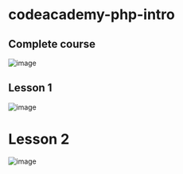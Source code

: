 # codeacademy-php-intro

## Complete course 
![image](https://github.com/rahib-Ahmed/codeacademy-php-intro/assets/52162363/c4536381-891d-43bd-8359-a9464c9a1096)

## Lesson 1
![image](https://github.com/rahib-Ahmed/codeacademy-php-intro/assets/52162363/43f1b089-f6ef-4032-a2d5-7b2c7d10c36c)

# Lesson 2
![image](https://github.com/rahib-Ahmed/codeacademy-php-intro/assets/52162363/d254d81c-fc2f-4586-bade-f481d27cad58)
